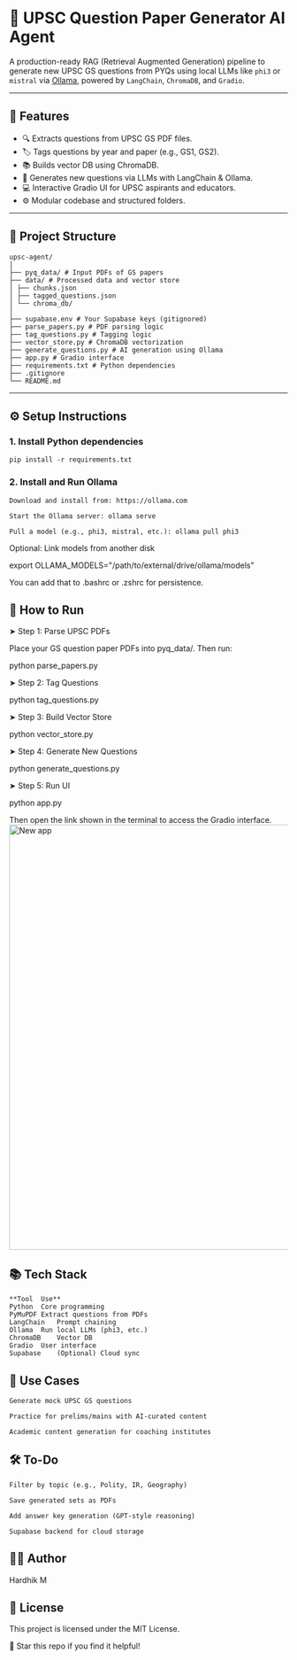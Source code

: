 # 🧠 UPSC Question Paper Generator AI Agent

A production-ready RAG (Retrieval Augmented Generation) pipeline to generate new UPSC GS questions from PYQs using local LLMs like `phi3` or `mistral` via [Ollama](https://ollama.com), powered by `LangChain`, `ChromaDB`, and `Gradio`.

---

## 🚀 Features

- 🔍 Extracts questions from UPSC GS PDF files.
- 🏷️ Tags questions by year and paper (e.g., GS1, GS2).
- 📚 Builds vector DB using ChromaDB.
- 🧠 Generates new questions via LLMs with LangChain & Ollama.
- 💻 Interactive Gradio UI for UPSC aspirants and educators.
- ⚙️ Modular codebase and structured folders.

---

## 📁 Project Structure

    upsc-agent/
    │
    ├── pyq_data/ # Input PDFs of GS papers
    ├── data/ # Processed data and vector store
    │ ├── chunks.json
    │ ├── tagged_questions.json
    │ └── chroma_db/
    │
    ├── supabase.env # Your Supabase keys (gitignored)
    ├── parse_papers.py # PDF parsing logic
    ├── tag_questions.py # Tagging logic
    ├── vector_store.py # ChromaDB vectorization
    ├── generate_questions.py # AI generation using Ollama
    ├── app.py # Gradio interface
    ├── requirements.txt # Python dependencies
    ├── .gitignore
    └── README.md


---

## ⚙️ Setup Instructions

### 1. Install Python dependencies

    pip install -r requirements.txt

### 2. Install and Run Ollama

    Download and install from: https://ollama.com

    Start the Ollama server: ollama serve

    Pull a model (e.g., phi3, mistral, etc.): ollama pull phi3

Optional: Link models from another disk

export OLLAMA_MODELS="/path/to/external/drive/ollama/models"

You can add that to .bashrc or .zshrc for persistence.

## 🧪 How to Run

➤ Step 1: Parse UPSC PDFs

Place your GS question paper PDFs into pyq_data/. Then run:

python parse_papers.py

➤ Step 2: Tag Questions

python tag_questions.py

➤ Step 3: Build Vector Store

python vector_store.py

➤ Step 4: Generate New Questions

python generate_questions.py

➤ Step 5: Run UI

python app.py

Then open the link shown in the terminal to access the Gradio interface.
<img width="1366" height="768" alt="New app" src="https://github.com/user-attachments/assets/c42f36b9-28fb-40ed-9e38-4c3923d5810c" />


## 📚 Tech Stack
    **Tool	Use**
    Python	Core programming
    PyMuPDF	Extract questions from PDFs
    LangChain	Prompt chaining
    Ollama	Run local LLMs (phi3, etc.)
    ChromaDB	Vector DB
    Gradio	User interface
    Supabase	(Optional) Cloud sync

## 🧠 Use Cases

    Generate mock UPSC GS questions

    Practice for prelims/mains with AI-curated content

    Academic content generation for coaching institutes

## 🛠️ To-Do

    Filter by topic (e.g., Polity, IR, Geography)

    Save generated sets as PDFs

    Add answer key generation (GPT-style reasoning)

    Supabase backend for cloud storage

## 🧑‍💻 Author
Hardhik M

## 🪪 License
This project is licensed under the MIT License.

🌟 Star this repo if you find it helpful!
